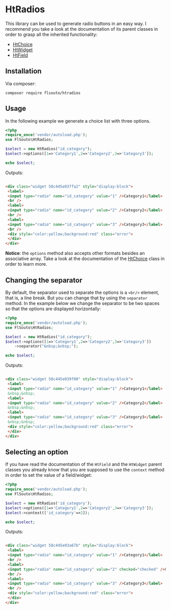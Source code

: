 # HtRadios

This library can be used to generate radio buttons in an easy way.
I recommend you take a look at the documentation of its parent classes in order to grasp all the inherited functionality:

- [HtChoice](https://github.com/flsouto/htchoice)
- [HtWidget](https://github.com/flsouto/htwidget)
- [HtField](https://github.com/flsouto/htfield)

## Installation

Via composer:

```
composer require flsouto/htradios
```



## Usage

In the following example we generate a choice list with three options.

```php
<?php
require_once('vendor/autoload.php');
use FlSouto\HtRadios;

$select = new HtRadios("id_category");
$select->options([1=>'Category1',2=>'Category2',3=>'Category3']);

echo $select;
```

Outputs:

```html

<div class="widget 58c445e037fa2" style="display:block">
 <label>
 <input type="radio" name="id_category" value="1" />Category1</label>
 <br />
 <label>
 <input type="radio" name="id_category" value="2" />Category2</label>
 <br />
 <label>
 <input type="radio" name="id_category" value="3" />Category3</label>
 <br />
 <div style="color:yellow;background:red" class="error">
 </div>
</div>

```

**Notice**: the `options` method also accepts other formats besides an associative array. Take a look at the documentation of the [HtChoice](https://github.com/flsouto/htchoice#options-as-numeric-arrays) class in order to learn more.


## Changing the separator

By default, the separator used to separate the options is a `<br/>` element, that is, a line break. 
But you can change that by using the `separator` method. In the example below we change the separator to be two spaces so that the options are displayed horizontally:

```php
<?php
require_once('vendor/autoload.php');
use FlSouto\HtRadios;

$select = new HtRadios("id_category");
$select->options([1=>'Category1',2=>'Category2',3=>'Category3'])
	->separator("&nbsp;&nbsp;");

echo $select;
```

Outputs:

```html

<div class="widget 58c445e039f00" style="display:block">
 <label>
 <input type="radio" name="id_category" value="1" />Category1</label>
 &nbsp;&nbsp;
 <label>
 <input type="radio" name="id_category" value="2" />Category2</label>
 &nbsp;&nbsp;
 <label>
 <input type="radio" name="id_category" value="3" />Category3</label>
 &nbsp;&nbsp;
 <div style="color:yellow;background:red" class="error">
 </div>
</div>

```


## Selecting an option

If you have read the documentation of the `HtField` and the `HtWidget` parent classes you already know that you are supposed
to use the `context` method in order to set the value of a field/widget: 

```php
<?php
require_once('vendor/autoload.php');
use FlSouto\HtRadios;

$select = new HtRadios('id_category');
$select->options([1=>'Category1',2=>'Category2',3=>'Category3']);
$select->context(['id_category'=>2]);

echo $select;
```

Outputs:

```html

<div class="widget 58c445e03a67b" style="display:block">
 <label>
 <input type="radio" name="id_category" value="1" />Category1</label>
 <br />
 <label>
 <input type="radio" name="id_category" value="2" checked="checked" />Category2</label>
 <br />
 <label>
 <input type="radio" name="id_category" value="3" />Category3</label>
 <br />
 <div style="color:yellow;background:red" class="error">
 </div>
</div>

```